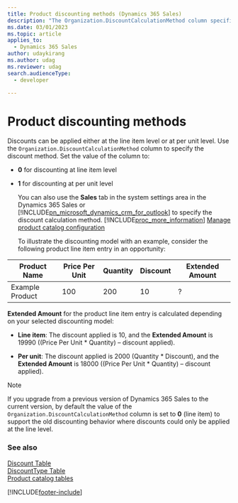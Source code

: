 ```yaml
---
title: Product discounting methods (Dynamics 365 Sales)
description: "The Organization.DiscountCalculationMethod column specifies the discount method: either line item or unit level."
ms.date: 03/01/2023
ms.topic: article
applies_to: 
  - Dynamics 365 Sales
author: udaykirang
ms.author: udag
ms.reviewer: udag
search.audienceType: 
  - developer

---
```

# Product discounting methods

Discounts can be applied either at the line item level or at per unit level. Use the `Organization.DiscountCalculationMethod` column to specify the discount method. Set the value of the column to:  
  
- **0** for discounting at line item level  
  
- **1** for discounting at per unit level  
  
  You can also use the **Sales** tab in the system settings area in the Dynamics 365 Sales or [!INCLUDE[pn_microsoft_dynamics_crm_for_outlook](../../includes/pn-microsoft-dynamics-crm-for-outlook.md)] to specify the discount calculation method. [!INCLUDE[proc_more_information](../../includes/proc-more-information.md)] [Manage product catalog configuration](/previous-versions/dynamicscrm-2016/administering-dynamics-365/dn832125(v=crm.8))  
  
  To illustrate the discounting model with an example, consider the following product line item entry in an opportunity:  
  
|Product Name|Price Per Unit|Quantity|Discount|Extended Amount|  
|------------------|--------------------|--------------|--------------|---------------------|  
|Example Product|100|200|10|?|  
  
 **Extended Amount** for the product line item entry is calculated depending on your selected discounting model:  
  
- **Line item**: The discount applied is 10, and the **Extended Amount** is 19990 ((Price Per Unit * Quantity) – discount applied).  
  
- **Per unit**: The discount applied is 2000 (Quantity * Discount), and the **Extended Amount** is 18000 ((Price Per Unit * Quantity) – discount applied).  
  
> [!NOTE]
>  If you upgrade from a previous version of Dynamics 365 Sales to the current version, by default the value of the `Organization.DiscountCalculationMethod` column is set to **0** (line item) to support the old discounting behavior where discounts could only be applied at the line level.  
  
### See also

 [Discount Table](entities/discount.md)   
 [DiscountType Table](entities/discounttype.md)   
 [Product catalog tables](product-catalog-entities.md)


[!INCLUDE[footer-include](../../includes/footer-banner.md)]
